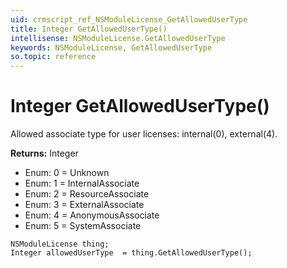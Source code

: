 ```yaml
---
uid: crmscript_ref_NSModuleLicense_GetAllowedUserType
title: Integer GetAllowedUserType()
intellisense: NSModuleLicense.GetAllowedUserType
keywords: NSModuleLicense, GetAllowedUserType
so.topic: reference
---
```


# Integer GetAllowedUserType()

Allowed associate type for user licenses: internal(0), external(4). 

**Returns:** Integer

* Enum: 0 = Unknown 
* Enum: 1 = InternalAssociate 
* Enum: 2 = ResourceAssociate 
* Enum: 3 = ExternalAssociate 
* Enum: 4 = AnonymousAssociate 
* Enum: 5 = SystemAssociate 

```crmscript
NSModuleLicense thing;
Integer allowedUserType  = thing.GetAllowedUserType();
```


